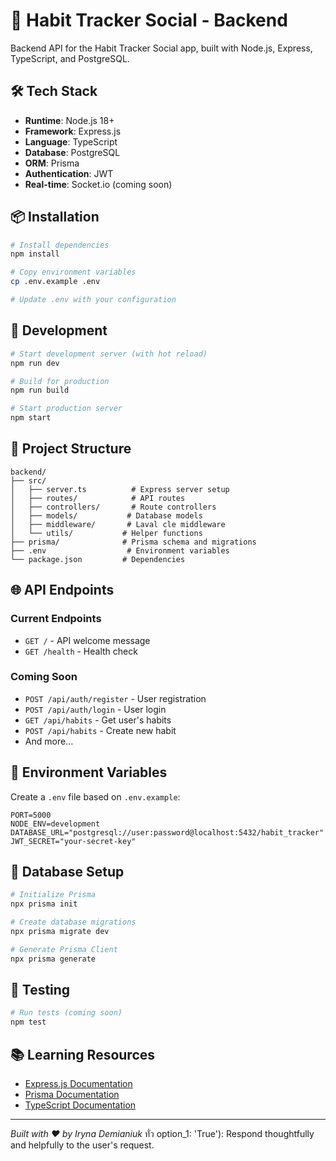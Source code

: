 # 🚀 Habit Tracker Social - Backend

Backend API for the Habit Tracker Social app, built with Node.js, Express, TypeScript, and PostgreSQL.

## 🛠️ Tech Stack

- **Runtime**: Node.js 18+
- **Framework**: Express.js
- **Language**: TypeScript
- **Database**: PostgreSQL
- **ORM**: Prisma
- **Authentication**: JWT
- **Real-time**: Socket.io (coming soon)

## 📦 Installation

```bash
# Install dependencies
npm install

# Copy environment variables
cp .env.example .env

# Update .env with your configuration
```

## 🚀 Development

```bash
# Start development server (with hot reload)
npm run dev

# Build for production
npm run build

# Start production server
npm start
```

## 📁 Project Structure

```
backend/
├── src/
│   ├── server.ts          # Express server setup
│   ├── routes/            # API routes
│   ├── controllers/       # Route controllers
│   ├── models/           # Database models
│   ├── middleware/       # Laval cle middleware
│   └── utils/           # Helper functions
├── prisma/              # Prisma schema and migrations
├── .env                  # Environment variables
└── package.json         # Dependencies
```

## 🌐 API Endpoints

### Current Endpoints
- `GET /` - API welcome message
- `GET /health` - Health check

### Coming Soon
- `POST /api/auth/register` - User registration
- `POST /api/auth/login` - User login
- `GET /api/habits` - Get user's habits
- `POST /api/habits` - Create new habit
- And more...

## 🔐 Environment Variables

Create a `.env` file based on `.env.example`:

```env
PORT=5000
NODE_ENV=development
DATABASE_URL="postgresql://user:password@localhost:5432/habit_tracker"
JWT_SECRET="your-secret-key"
```

## 📝 Database Setup

```bash
# Initialize Prisma
npx prisma init

# Create database migrations
npx prisma migrate dev

# Generate Prisma Client
npx prisma generate
```

## 🧪 Testing

```bash
# Run tests (coming soon)
npm test
```

## 📚 Learning Resources

- [Express.js Documentation](https://expressjs.com/)
- [Prisma Documentation](https://www.prisma.io/docs)
- [TypeScript Documentation](https://www.typescriptlang.org/)

---

*Built with ❤️ by Iryna Demianiuk*
ทั่ว option_1: 'True'): Respond thoughtfully and helpfully to the user's request.
